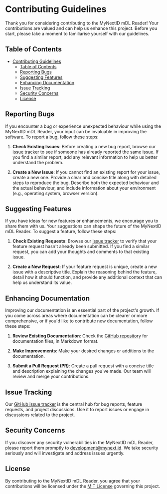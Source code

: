# Contributing Guidelines

Thank you for considering contributing to the MyNextID mDL Reader! Your
contributions are valued and can help us enhance this project. Before you start,
please take a moment to familiarise yourself with our guidelines.

## Table of Contents

- [Contributing Guidelines](#contributing-guidelines)
  - [Table of Contents](#table-of-contents)
  - [Reporting Bugs](#reporting-bugs)
  - [Suggesting Features](#suggesting-features)
  - [Enhancing Documentation](#enhancing-documentation)
  - [Issue Tracking](#issue-tracking)
  - [Security Concerns](#security-concerns)
  - [License](#license)

## Reporting Bugs

If you encounter a bug or experience unexpected behaviour while using the
MyNextID mDL Reader, your input can be invaluable in improving the software. To
report a bug, follow these steps:

1. **Check Existing Issues**: Before creating a new bug report, browse our
[issue tracker](https://github.com/MyNextID/mDL-verifier/issues) to see if someone
has already reported the same issue. If you find a similar report, add any
relevant information to help us better understand the problem.

2. **Create a New Issue**: If you cannot find an existing report for your issue,
create a new one. Provide a clear and concise title along with detailed steps to
reproduce the bug. Describe both the expected behaviour and the actual
behaviour, and include information about your environment (e.g., operating
system, browser version).

## Suggesting Features

If you have ideas for new features or enhancements, we encourage you to share
them with us. Your suggestions can shape the future of the MyNextID mDL Reader.
To suggest a feature, follow these steps:

1. **Check Existing Requests**: Browse our [issue
tracker](https://github.com/MyNextID/mDL-verifier/issues) to verify that your
feature request hasn't already been submitted. If you find a similar request,
you can add your thoughts and comments to that existing issue.

2. **Create a New Request**: If your feature request is unique, create a new
issue with a descriptive title. Explain the reasoning behind the feature, detail
how it should function, and provide any additional context that can help us
understand its value.

## Enhancing Documentation

Improving our documentation is an essential part of the project's growth. If you
come across areas where documentation can be clearer or more comprehensive, or
if you'd like to contribute new documentation, follow these steps:

1. **Review Existing Documentation**: Check the [GitHub
repository](https://github.com/MyNextID/mDL-verifier/tree/main) for documentation files,
in Markdown format.

2. **Make Improvements**: Make your desired changes or additions to the
documentation.

3. **Submit a Pull Request (PR)**: Create a pull request with a concise title
and description explaining the changes you've made. Our team will review and
merge your contributions.

## Issue Tracking

Our [GitHub issue tracker](https://github.com/MyNextID/mDL-verifier/issues) is the
central hub for bug reports, feature requests, and project discussions. Use it
to report issues or engage in discussions related to the project.

## Security Concerns

If you discover any security vulnerabilities in the MyNextID mDL Reader, please
report them promptly to [development@mynext.id](mailto:development@mynext.id). We take
security seriously and will investigate and address issues urgently.

## License

By contributing to the MyNextID mDL Reader, you agree that your contributions
will be licensed under the [MIT License](LICENSE) governing this project.

